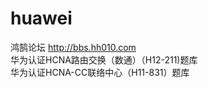# huawei
鸿鹄论坛 http://bbs.hh010.com</br>
华为认证HCNA路由交换（数通）（H12-211)题库</br>
 华为认证HCNA-CC联络中心（H11-831）题库</br>
